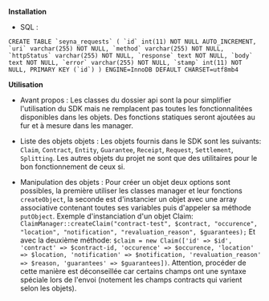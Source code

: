 **Installation** 

- SQL :

 ``CREATE TABLE `seyna_requests` (
    `id` int(11) NOT NULL AUTO_INCREMENT,
    `uri` varchar(255) NOT NULL,
    `method` varchar(255) NOT NULL,
    `httpStatus` varchar(255) NOT NULL,
    `response` text NOT NULL,
    `body` text NOT NULL,
    `error` varchar(255) NOT NULL,
    `stamp` int(11) NOT NULL,
    PRIMARY KEY (`id`)
   ) ENGINE=InnoDB DEFAULT CHARSET=utf8mb4``
   
**Utilisation**

- Avant propos : 
Les classes du dossier api sont la pour simplifier l'utilisation du SDK mais ne remplacent pas toutes les fonctionnalitées
disponibles dans les objets. Des fonctions statiques seront ajoutées au fur et à mesure dans les manager.   

- Liste des objets objets :
Les objets fournis dans le SDK sont les suivants:
`Claim`, `Contract`, `Entity`, `Guarantee`, `Receipt`, `Request`, `Settlement`, `Splitting`. Les autres objets du projet ne sont que des utilitaires
pour le bon fonctionnement de ceux si. 

- Manipulation des objets : 
Pour créer un objet deux options sont possibles, la première utiliser les classes manager et leur fonctions `createObject`, la seconde est 
d'instancier un objet avec une array associative contenant toutes ses variables puis d'appeler sa méthode `putObject`. Exemple d'instanciation d'un objet Claim: 
`ClaimManager::createClaim("contract-test", $contract, "occurence", "location", "notification", "revaluation_reason", $guarantees);`
Et avec la deuxième méthode: 
`$claim = new Claim(['id' => $id', 'contract' => $contract-id, 'occurence' => $occurence, 'location' => $location, 'notification' => $notification, 'revaluation_reason' => $reason, 'guarantees' => $guarantees])`. 
Attention, procéder de cette manière est déconseillée car certains champs ont une syntaxe spéciale lors de l'envoi (notement les champs contracts qui varient selon les objets). 